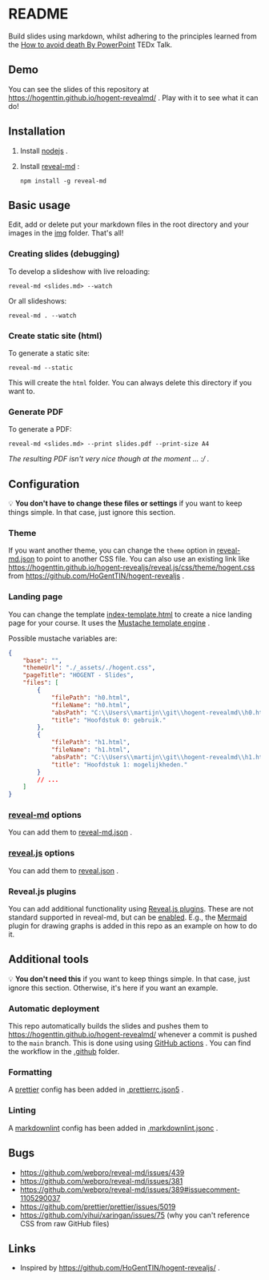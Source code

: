 # README

Build slides using markdown, whilst adhering to the principles learned from the [How to avoid death By PowerPoint](https://www.youtube.com/watch?v=Iwpi1Lm6dFo) TEDx Talk.

## Demo

You can see the slides of this repository at https://hogenttin.github.io/hogent-revealmd/ . Play with it to see what it can do!

## Installation

1. Install [nodejs](https://nodejs.org) .
2. Install [reveal-md](https://github.com/webpro/reveal-md) :

    ```console
    npm install -g reveal-md
    ```

## Basic usage

Edit, add or delete put your markdown files in the root directory and your images in the [img](./img/) folder. That's all!

### Creating slides (debugging)

To develop a slideshow with live reloading:

```console
reveal-md <slides.md> --watch
```

Or all slideshows:

```console
reveal-md . --watch
```

### Create static site (html)

To generate a static site:

```console
reveal-md --static
```

This will create the `html` folder. You can always delete this directory if you want to.

### Generate PDF

To generate a PDF:

```console
reveal-md <slides.md> --print slides.pdf --print-size A4
```

_The resulting PDF isn't very nice though at the moment ... :/ ._

## Configuration

:bulb: **You don't have to change these files or settings** if you want to keep things simple. In that case, just ignore this section.

### Theme

If you want another theme, you can change the `theme` option in [reveal-md.json](./reveal-md.json) to point to another CSS file. You can also use an existing link like https://hogenttin.github.io/hogent-revealjs/reveal.js/css/theme/hogent.css from https://github.com/HoGentTIN/hogent-revealjs .

### Landing page

You can change the template [index-template.html](./index-template.html) to create a nice landing page for your course. It uses the [Mustache template engine](https://mustache.github.io/) .

Possible mustache variables are:

```json
{
    "base": "",
    "themeUrl": "./_assets/./hogent.css",
    "pageTitle": "HOGENT - Slides",
    "files": [
        {
            "filePath": "h0.html",
            "fileName": "h0.html",
            "absPath": "C:\\Users\\martijn\\git\\hogent-revealmd\\h0.html",
            "title": "Hoofdstuk 0: gebruik."
        },
        {
            "filePath": "h1.html",
            "fileName": "h1.html",
            "absPath": "C:\\Users\\martijn\\git\\hogent-revealmd\\h1.html",
            "title": "Hoofdstuk 1: mogelijkheden."
        }
        // ...
    ]
}
```

### [reveal-md](https://github.com/webpro/reveal-md) options

You can add them to [reveal-md.json](./reveal-md.json) .

### [reveal.js](https://revealjs.com/) options

You can add them to [reveal.json](./reveal.json) .

### Reveal.js plugins

You can add additional functionality using [Reveal.js plugins](https://github.com/hakimel/reveal.js/wiki/Plugins,-Tools-and-Hardware). These are not standard supported in reveal-md, but can be [enabled](https://github.com/webpro/reveal-md/issues/102#issuecomment-692494366). E.g., the [Mermaid](https://github.com/zjffun/reveal.js-mermaid-plugin) plugin for drawing graphs is added in this repo as an example on how to do it.

## Additional tools

:bulb: **You don't need this** if you want to keep things simple. In that case, just ignore this section. Otherwise, it's here if you want an example.

### Automatic deployment

This repo automatically builds the slides and pushes them to https://hogenttin.github.io/hogent-revealmd/ whenever a commit is pushed to the `main` branch. This is done using using [GitHub actions](https://docs.github.com/en/actions) . You can find the workflow in the [.github](./.github) folder.

### Formatting

A [prettier](https://prettier.io/docs/en/) config has been added in [.prettierrc.json5](./.prettierrc.json5) .

### Linting

A [markdownlint](https://github.com/DavidAnson/markdownlint) config has been added in [.markdownlint.jsonc](./.markdownlint.jsonc) .

## Bugs

-   https://github.com/webpro/reveal-md/issues/439
-   https://github.com/webpro/reveal-md/issues/381
-   https://github.com/webpro/reveal-md/issues/389#issuecomment-1105290037
-   https://github.com/prettier/prettier/issues/5019
-   https://github.com/yihui/xaringan/issues/75 (why you can't reference CSS from raw GitHub files)

## Links

-   Inspired by https://github.com/HoGentTIN/hogent-revealjs/ .
